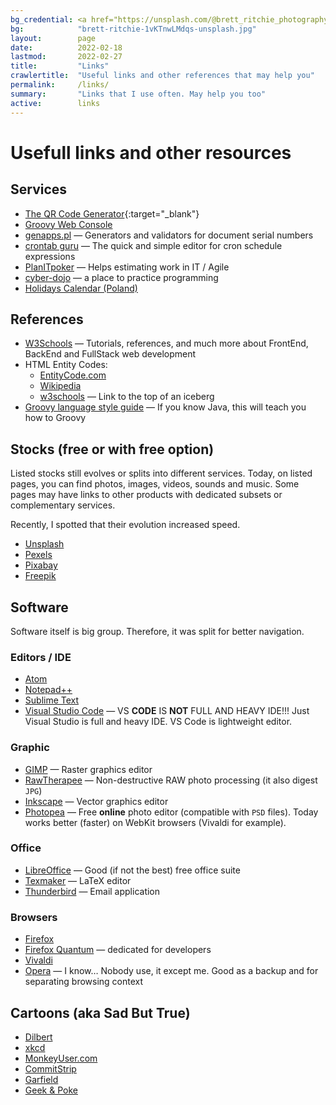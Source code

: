 ```yaml
---
bg_credential: <a href="https://unsplash.com/@brett_ritchie_photography?utm_source=unsplash&utm_medium=referral&utm_content=creditCopyText">Brett Ritchie</a> on <a href="https://unsplash.com/?utm_source=unsplash&utm_medium=referral&utm_content=creditCopyText">Unsplash</a>
bg:            "brett-ritchie-1vKTnwLMdqs-unsplash.jpg"
layout:        page
date:          2022-02-18
lastmod:       2022-02-27
title:         "Links"
crawlertitle:  "Useful links and other references that may help you"
permalink:     /links/
summary:       "Links that I use often. May help you too"
active:        links
---
```


# Usefull links and other resources

## Services

- [The QR Code Generator](https://www.the-qrcode-generator.com/){:target="_blank"}
- [Groovy Web Console](https://groovyconsole.appspot.com/)
- [genapps.pl](http://genapps.pl/) &mdash; Generators and validators for document serial numbers
- [crontab guru](https://crontab.guru/) &mdash; The quick and simple editor for cron schedule expressions
- [PlanITpoker](https://www.planitpoker.com/) &mdash; Helps estimating work in IT / Agile
- [cyber-dojo](https://cyber-dojo.org) &mdash; a place to practice programming
- [Holidays Calendar (Poland)](https://www.kalendarzswiat.pl/kalendarz/)

## References

- [W3Schools](https://www.w3schools.com/) &mdash; Tutorials, references, and much more about FrontEnd, BackEnd and FullStack web development
- HTML Entity Codes:
  - [EntityCode.com](https://entitycode.com/)
  - [Wikipedia](https://en.wikipedia.org/wiki/List_of_XML_and_HTML_character_entity_references#Character_entity_references_in_HTML)
  - [w3schools](https://www.w3schools.com/charsets/ref_html_utf8.asp) &mdash; Link to the top of an iceberg
- [Groovy language style guide](https://groovy-lang.org/style-guide.html) &mdash; If you know Java, this will teach you how to Groovy

## Stocks (free or with free option)

Listed stocks still evolves or splits into different services. Today, on listed pages, you can find photos, images,
videos, sounds and music. Some pages may have links to other products with dedicated subsets or complementary services.

Recently, I spotted that their evolution increased speed.

- [Unsplash](https://unsplash.com/)
- [Pexels](https://www.pexels.com)
- [Pixabay](https://pixabay.com)
- [Freepik](https://www.freepik.com/)

## Software

Software itself is big group. Therefore, it was split for better navigation.

### Editors / IDE

- [Atom](https://atom.io/)
- [Notepad++](https://notepad-plus-plus.org/)
- [Sublime Text](http://www.sublimetext.com/)
- [Visual Studio Code](https://code.visualstudio.com/) &mdash; VS **CODE** IS **NOT** FULL AND HEAVY IDE!!! Just Visual Studio is full and heavy IDE. VS Code is lightweight editor.

### Graphic

- [GIMP](https://www.gimp.org/) &mdash; Raster graphics editor
- [RawTherapee](https://rawtherapee.com/) &mdash; Non-destructive RAW photo processing (it also digest `JPG`)
- [Inkscape](https://inkscape.org) &mdash; Vector graphics editor
- [Photopea](https://www.photopea.com/) &mdash; Free **online** photo editor (compatible with `PSD` files). Today works better (faster) on WebKit browsers (Vivaldi for example).

### Office

- [LibreOffice](https://www.libreoffice.org/) &mdash; Good (if not the best) free office suite
- [Texmaker](https://www.xm1math.net/texmaker/) &mdash; LaTeX editor
- [Thunderbird](https://www.thunderbird.net/en-US/) &mdash; Email application

### Browsers

- [Firefox](https://www.mozilla.org/en-US/firefox/new/)
- [Firefox Quantum](https://www.mozilla.org/en-US/firefox/browsers/quantum/) &mdash; dedicated for developers
- [Vivaldi](https://vivaldi.com)
- [Opera](https://www.opera.com/) &mdash; I know&hellip; Nobody use, it except me. Good as a backup and for separating browsing context

## Cartoons (aka Sad But True)

- [Dilbert](https://dilbert.com)
- [xkcd](https://xkcd.com)
- [MonkeyUser.com](https://www.monkeyuser.com)
- [CommitStrip](https://www.commitstrip.com)
- [Garfield](https://www.gocomics.com/garfield)
- [Geek & Poke](https://geek-and-poke.com)
